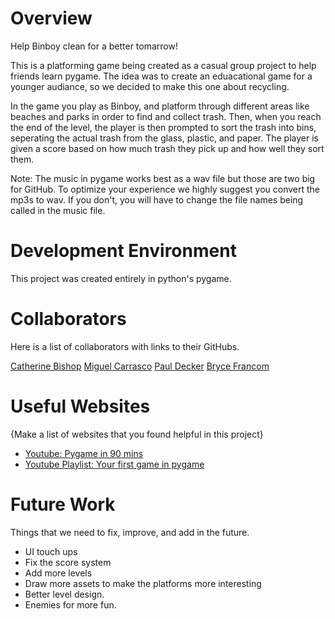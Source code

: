 # Overview

Help Binboy clean for a better tomarrow!

This is a platforming game being created as a casual group project to help friends learn pygame. The idea was to create an eduacational game for a younger audiance, so we decided to make this one about recycling.

In the game you play as Binboy, and platform through different areas like beaches and parks in order to find and collect trash. Then, when you reach the end of the level, the player is then prompted to sort the trash into bins, seperating the actual trash from the glass, plastic, and paper. The player is given a score based on how much trash they pick up and how well they sort them.

Note: The music in pygame works best as a wav file but those are two big for GitHub. To optimize your experience we highly suggest you convert the mp3s to wav. If you don't, you will have to change the file names being called in the music file.

# Development Environment

This project was created entirely in python's pygame.

# Collaborators

Here is a list of collaborators with links to their GitHubs.

[Catherine Bishop](https://github.com/CandyCat00)
[Miguel Carrasco](https://github.com/mcb1510)
[Paul Decker](https://github.com/PaulMDecker)
[Bryce Francom](https://github.com/OWBrony)

# Useful Websites

{Make a list of websites that you found helpful in this project}
* [Youtube: Pygame in 90 mins](https://youtu.be/jO6qQDNa2UY)
* [Youtube Playlist: Your first game in pygame](https://youtube.com/playlist?list=PL30AETbxgR-feEfqwQxZ-_8s0fcvMQgqJ)

# Future Work

Things that we need to fix, improve, and add in the future.
* UI touch ups
* Fix the score system
* Add more levels
* Draw more assets to make the platforms more interesting
* Better level design.
* Enemies for more fun.